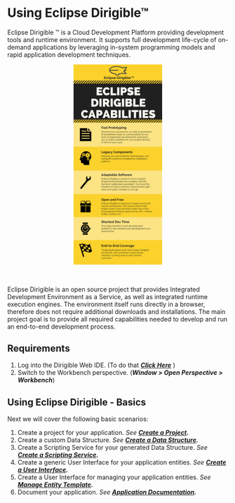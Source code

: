 # Using Eclipse Dirigible™

Eclipse Dirigible ™ is a Cloud Development Platform providing development tools and runtime environment. It supports full development life-cycle of on-demand applications by leveraging in-system programming models and rapid application development techniques.


<p align="center">
  <img src="InfoGraphic.png" width="40%"/>
</p>

<br>


Eclipse Dirigible is an open source project that provides Integrated Development Environment as a Service, as well as integrated runtime execution engines. The environment itself runs directly in a browser, therefore does not require additional downloads and installations.
 The main project goal is to provide all required capabilities needed to develop and run an end-to-end development process.


## Requirements

1. Log into the Dirigible Web IDE. (To do that _**[Click Here][1]**_ )
2. Switch to the Workbench perspective. (_**Window > Open Perspective > Workbench**_)


## Using Eclipse Dirigible - Basics

Next we will cover the following basic scenarios:

1. Create a project for your application. _See **[Create a Project][2].**_
2. Create a custom Data Structure. _See **[Create a Data Structure][3].**_
3. Create a Scripting Service for your generated Data Structure. _See **[Create a Scripting Service][4].**_
4. Create a generic User Interface for your application entities. _See **[Create a User Interface][5].**_
5. Create a User Interface for managing your application entities. _See **[Manage Entity Template][6].**_
6. Document your application. _See **[Application Documentation][7].**_


[1]: http://dirigible.eclipse.org/
[2]: https://github.com/dirigiblelabs/curriculum/blob/master/DilyanaGineva/Documentation/DirigibleBasics/CreateNewProject.md
[3]: https://github.com/dirigiblelabs/curriculum/blob/master/DilyanaGineva/Documentation/DirigibleBasics/DataStructures.md
[4]: https://github.com/dirigiblelabs/curriculum/blob/master/DilyanaGineva/Documentation/DirigibleBasics/ScriptingService.md
[5]: https://github.com/dirigiblelabs/curriculum/blob/master/DilyanaGineva/Documentation/DirigibleBasics/UserInterface.md
[6]: https://github.com/dirigiblelabs/curriculum/blob/master/DilyanaGineva/Documentation/DirigibleBasics/EntityManagementUI.md
[7]: https://github.com/dirigiblelabs/curriculum/blob/master/DilyanaGineva/Documentation/DirigibleBasics/Documentation.md
